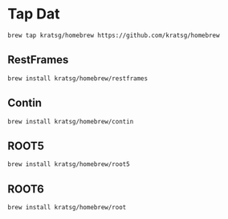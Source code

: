 # Tap Dat

```
brew tap kratsg/homebrew https://github.com/kratsg/homebrew
```

## RestFrames

```
brew install kratsg/homebrew/restframes
```

## Contin

```
brew install kratsg/homebrew/contin
```

## ROOT5

```
brew install kratsg/homebrew/root5
```

## ROOT6

```
brew install kratsg/homebrew/root
```
